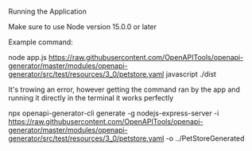 Running the Application

Make sure to use Node version 15.0.0 or later

Example command:

node app.js https://raw.githubusercontent.com/OpenAPITools/openapi-generator/master/modules/openapi-generator/src/test/resources/3_0/petstore.yaml javascript ./dist

It's trowing an error, however getting the command ran by the app and running it directly in the terminal it works perfectly

npx openapi-generator-cli generate -g nodejs-express-server -i https://raw.githubusercontent.com/OpenAPITools/openapi-generator/master/modules/openapi-generator/src/test/resources/3_0/petstore.yaml -o ../PetStoreGenerated